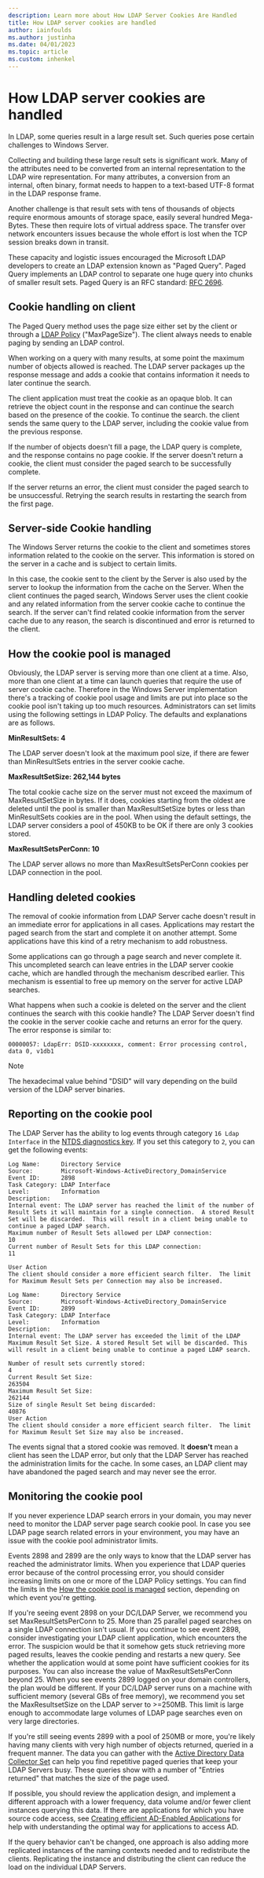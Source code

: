 ```yaml
---
description: Learn more about How LDAP Server Cookies Are Handled
title: How LDAP server cookies are handled
author: iainfoulds
ms.author: justinha
ms.date: 04/01/2023
ms.topic: article
ms.custom: inhenkel
---
```


# How LDAP server cookies are handled



In LDAP, some queries result in a large result set. Such queries pose certain challenges to Windows Server.

Collecting and building these large result sets is significant work. Many of the attributes need to be converted from an internal representation to the LDAP wire representation. For many attributes, a conversion from an internal, often binary, format needs to happen to a text-based UTF-8 format in the LDAP response frame.

Another challenge is that result sets with tens of thousands of objects require enormous amounts of storage space, easily several hundred Mega-Bytes. These then require lots of virtual address space. The transfer over network encounters issues because the whole effort is lost when the TCP session breaks down in transit.

These capacity and logistic issues encouraged the Microsoft LDAP developers to create an LDAP extension known as "Paged Query". Paged Query implements an LDAP control to separate one huge query into chunks of smaller result sets. Paged Query is an RFC standard: [RFC 2696](https://datatracker.ietf.org/doc/rfc2696/).

## Cookie handling on client

The Paged Query method uses the page size either set by the client or through a [LDAP Policy](https://support.microsoft.com/kb/315071/en-us) ("MaxPageSize"). The client always needs to enable paging by sending an LDAP control.

When working on a query with many results, at some point the maximum number of objects allowed is reached. The LDAP server packages up the response message and adds a cookie that contains information it needs to later continue the search.

The client application must treat the cookie as an opaque blob. It can retrieve the object count in the response and can continue the search based on the presence of the cookie. To continue the search. the client sends the same query to the LDAP server, including the cookie value from the previous response.

If the number of objects doesn't fill a page, the LDAP query is complete, and the response contains no page cookie. If the server doesn't return a cookie, the client must consider the paged search to be successfully complete.

If the server returns an error, the client must consider the paged search to be unsuccessful. Retrying the search results in restarting the search from the first page.

## Server-side Cookie handling

The Windows Server returns the cookie to the client and sometimes stores information related to the cookie on the server. This information is stored on the server in a cache and is subject to certain limits.

In this case, the cookie sent to the client by the Server is also used by the server to lookup the information from the cache on the Server. When the client continues the paged search, Windows Server uses the client cookie and any related information from the server cookie cache to continue the search. If the server can't find related cookie information from the server cache due to any reason, the search is discontinued and error is returned to the client.

## How the cookie pool is managed

Obviously, the LDAP server is serving more than one client at a time. Also, more than one client at a time can launch queries that require the use of server cookie cache. Therefore in the Windows Server implementation there's a tracking of cookie pool usage and limits are put into place so the cookie pool isn't taking up too much resources. Administrators can set limits using the following settings in LDAP Policy. The defaults and explanations are as follows.

**MinResultSets: 4**

The LDAP server doesn't look at the maximum pool size, if there are fewer than MinResultSets entries in the server cookie cache.

**MaxResultSetSize: 262,144 bytes**

The total cookie cache size on the server must not exceed the maximum of MaxResultSetSize in bytes. If it does, cookies starting from the oldest are deleted until the pool is smaller than MaxResultSetSize bytes or less than MinResultSets cookies are in the pool. When using the default settings, the LDAP server considers a pool of 450KB to be OK if there are only 3 cookies stored.

**MaxResultSetsPerConn: 10**

The LDAP server allows no more than MaxResultSetsPerConn cookies per LDAP connection in the pool.

## Handling deleted cookies

The removal of cookie information from LDAP Server cache doesn't result in an immediate error for applications in all cases. Applications may restart the paged search from the start and complete it on another attempt. Some applications have this kind of a retry mechanism to add robustness.

Some applications can go through a page search and never complete it. This uncompleted search can leave entries in the LDAP server cookie cache, which are handled through the mechanism described earlier. This mechanism is essential to free up memory on the server for active LDAP searches.

What happens when such a cookie is deleted on the server and the client continues the search with this cookie handle? The LDAP Server doesn't find the cookie in the server cookie cache and returns an error for the query. The error response is similar to:

```
00000057: LdapErr: DSID-xxxxxxxx, comment: Error processing control, data 0, v1db1
```

> [!NOTE]
> The hexadecimal value behind "DSID" will vary depending on the build version of the LDAP server binaries.

## Reporting on the cookie pool

The LDAP Server has the ability to log events through category `16 Ldap Interface` in the [NTDS diagnostics key](https://support.microsoft.com/kb/314980/en-us). If you set this category to `2`, you can get the following events:

```
Log Name:      Directory Service
Source:        Microsoft-Windows-ActiveDirectory_DomainService
Event ID:      2898
Task Category: LDAP Interface
Level:         Information
Description:
Internal event: The LDAP server has reached the limit of the number of Result Sets it will maintain for a single connection.  A stored Result Set will be discarded.  This will result in a client being unable to continue a paged LDAP search.
Maximum number of Result Sets allowed per LDAP connection:
10
Current number of Result Sets for this LDAP connection:
11

User Action
The client should consider a more efficient search filter.  The limit for Maximum Result Sets per Connection may also be increased.

```

```
Log Name:      Directory Service
Source:        Microsoft-Windows-ActiveDirectory_DomainService
Event ID:      2899
Task Category: LDAP Interface
Level:         Information
Description:
Internal event: The LDAP server has exceeded the limit of the LDAP Maximum Result Set Size. A stored Result Set will be discarded. This will result in a client being unable to continue a paged LDAP search.

Number of result sets currently stored:
4
Current Result Set Size:
263504
Maximum Result Set Size:
262144
Size of single Result Set being discarded:
40876
User Action
The client should consider a more efficient search filter.  The limit for Maximum Result Set Size may also be increased.

```

The events signal that a stored cookie was removed. It **doesn't** mean a client has seen the LDAP error, but only that the LDAP Server has reached the administration limits for the cache.  In some cases, an LDAP client may have abandoned the paged search and may never see the error.

## Monitoring the cookie pool

If you never experience LDAP search errors in your domain, you may never need to monitor the LDAP server page search cookie pool. In case you see LDAP page search related errors in your environment, you may have an issue with the cookie pool administrator limits.

Events 2898 and 2899 are the only ways to know that the LDAP server has reached the administrator limits. When you experience that LDAP queries error because of the control processing error, you should consider increasing limits on one or more of the LDAP Policy settings. You can find the limits in the [How the cookie pool is managed](#how-the-cookie-pool-is-managed) section, depending on which event you're getting.

If you're seeing event 2898 on your DC/LDAP Server, we recommend you set MaxResultSetsPerConn to 25. More than 25 parallel paged searches on a single LDAP connection isn't usual. If you continue to see event 2898, consider investigating your LDAP client application, which encounters the error. The suspicion would be that it somehow gets stuck retrieving more paged results, leaves the cookie pending and restarts a new query. See whether the application would at some point have sufficient cookies for its purposes. You can also increase the value of MaxResultSetsPerConn beyond 25. When you see events 2899 logged on your domain controllers, the plan would be different. If your DC/LDAP server runs on a machine with sufficient memory (several GBs of free memory), we recommend you set the MaxResultsetSize on the LDAP server to >=250MB. This limit is large enough to accommodate large volumes of LDAP page searches even on very large directories.

If you're still seeing events 2899 with a pool of 250MB or more, you're likely having many clients with very high number of objects returned, queried in a frequent manner. The data you can gather with the [Active Directory Data Collector Set](/archive/blogs/askds/son-of-spa-ad-data-collector-sets-in-win2008-and-beyond) can help you find repetitive paged queries that keep your LDAP Servers busy. These queries show with a number of "Entries returned" that matches the size of the page used.

If possible, you should review the application design, and implement a different approach with a lower frequency, data volume and/or fewer client instances querying this data. If there are applications for which you have source code access, see [Creating efficient AD-Enabled Applications](/previous-versions/ms808539(v=msdn.10)) for help with understanding the optimal way for applications to access AD.

If the query behavior can't be changed, one approach is also adding more replicated instances of the naming contexts needed and to redistribute the clients. Replicating the instance and distributing the client can reduce the load on the individual LDAP Servers.
